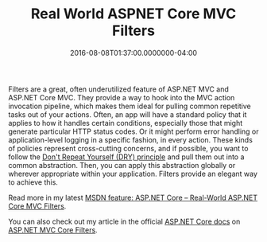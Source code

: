 ﻿---
title: Real World ASPNET Core MVC Filters
date: "2016-08-08T01:37:00.0000000-04:00"
description: Filters are a great, often underutilized feature of ASP.NET MVC and
featuredImage: /img/aspnetcore-1.png
---

Filters are a great, often underutilized feature of ASP.NET MVC and ASP.NET Core MVC. They provide a way to hook into the MVC action invocation pipeline, which makes them ideal for pulling common repetitive tasks out of your actions. Often, an app will have a standard policy that it applies to how it handles certain conditions, especially those that might generate particular HTTP status codes. Or it might perform error handling or application-level logging in a specific fashion, in every action. These kinds of policies represent cross-cutting concerns, and if possible, you want to follow the [Don't Repeat Yourself (DRY) principle](http://deviq.com/don-t-repeat-yourself/) and pull them out into a common abstraction. Then, you can apply this abstraction globally or wherever appropriate within your application. Filters provide an elegant way to achieve this.

Read more in my latest [MSDN feature: ASP.NET Core – Real-World ASP.NET Core MVC Filters](https://msdn.microsoft.com/magazine/mt767699).

You can also check out my article in the official [ASP.NET Core docs](http://docs.asp.net/) on [ASP.NET MVC Core Filters](https://docs.asp.net/en/latest/mvc/controllers/filters.html).

